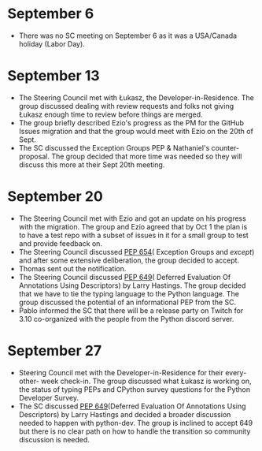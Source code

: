 # September 6
- There was no SC meeting on September 6 as it was a USA/Canada holiday (Labor Day).

# September 13
- The Steering Council met with Łukasz, the Developer-in-Residence. The group
  discussed dealing with review requests and folks not giving Łukasz enough
  time to review before things are merged.
- The group briefly described Ezio's progress as the PM for the GitHub Issues
  migration and that the group would meet with Ezio on the 20th of Sept.
- The SC discussed the Exception Groups PEP & Nathaniel's counter-proposal. The
  group decided that more time was needed so they will discuss this more at
  their Sept 20th meeting.

# September 20
- The Steering Council met with Ezio and got an update on his progress with the
  migration. The group and Ezio agreed that by Oct 1 the plan is to have a test
  repo with a subset of issues in it for a small group to test and provide
  feedback on.
- The Steering Council discussed [PEP 654](https://www.python.org/dev/peps/pep-0654/)(
  Exception Groups and *except*) and after some extensive deliberation, the
  group decided to accept.
- Thomas sent out the notification.
- The Steering Council discussed [PEP 649](https://www.python.org/dev/peps/pep-0649/)(
  Deferred Evaluation Of Annotations Using Descriptors) by Larry Hastings. The
  group decided that we have to tie the typing language to the Python language.
  The group discussed the potential of an informational PEP from the SC.
- Pablo informed the SC that there will be a release party on Twitch for 3.10
  co-organized with the people from the Python discord server.

# September 27
- Steering Council met with the Developer-in-Residence for their every- other-
  week check-in. The group discussed what Łukasz is working on, the status of
  typing PEPs and CPython survey questions for the Python Developer Survey.
- The SC discussed [PEP 649](https://www.python.org/dev/peps/pep-0649/)(Deferred
  Evaluation Of Annotations Using Descriptors) by Larry Hastings and decided a
  broader discussion needed to happen with python-dev. The group is inclined to
  accept 649 but there is no clear path on how to handle the transition so community
  discussion is needed.

